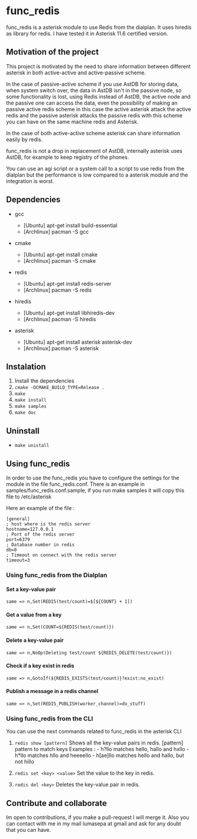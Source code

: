 # func_redis

func_redis is a asterisk module to use Redis from the dialplan.
It uses hiredis as library for redis.
I have tested it in Asterisk 11.6 certified version.

## Motivation of the project

This project is motivated by the need to share information between different
asterisk in both active-active and active-passive scheme.

In the case of passive-active scheme if you use AstDB for storing data, 
when system switch over, the data in AstDB isn't in the passive node,
so some functionality is lost, using Redis instead of AstDB, the active
node and the passive one can access the data, even the possibility of 
making an passive active redis scheme in this case the active asterisk 
attack the active redis and the passive asterisk attacks the passive 
redis with this scheme you can have on the same machine redis and Asterisk.

In the case of both active-active scheme asterisk can share information easily by redis.

func_redis is not a drop in replacement of AstDB, internally asterisk uses AstDB,
for example to keep registry of the phones.

You can use an agi script or a system call to a script to use redis from the dialplan
but the performance is low compared to a asterisk module and the integration is worst.

## Dependencies
- gcc
    - [Ubuntu] apt-get install build-essential
    - [Archlinux] pacman -S gcc
    
- cmake
    - [Ubuntu] apt-get install cmake
    - [Archlinux] pacman -S cmake
    
- redis
     - [Ubuntu] apt-get install redis-server
     - [Archlinux] pacman -S redis

- hiredis
    - [Ubuntu] apt-get install libhiredis-dev
    - [Archlinux] pacman -S hiredis
    
- asterisk
    - [Ubuntu] apt-get install asterisk asterisk-dev
    - [Archlinux] pacman -S asterisk

        
## Instalation
1. Install the dependencies
2. ```cmake -DCMAKE_BUILD_TYPE=Release .```
3. ```make```
4. ```make install```
5. ```make samples```
6. ```make doc```


## Uninstall 
- ```make unistall```

## Using func_redis

In order to use the func_redis you have to configure the settings for the module 
in the file func_redis.conf. There is an example in samples/func_redis.conf.sample, if you 
run make samples it will copy this file to /etc/asterisk

Here an example of the file :

```
[general]
; host where is the redis server 
hostname=127.0.0.1
; Port of the redis server
port=6379
; Database number in redis
db=0
; Timeout on connect with the redis server
timeout=3
```


### Using func_redis from the Dialplan

#### Set a key-value pair
```same => n,Set(REDIS(test/count)=$[${COUNT} + 1])```

#### Get a value from a key
```same => n,Set(COUNT=${REDIS(test/count)})```

#### Delete a key-value pair
```same => n,NoOp(Deleting test/count ${REDIS_DELETE(test/count)})```

#### Check if a key exist in redis
```same => n,GotoIf(${REDIS_EXISTS(test/count)}?exist:no_exist)```

#### Publish a message in a redis channel
```same => n,Set(REDIS_PUBLISH(worker_channel)=do_stuff)```

### Using func_redis from the CLI

You can use the next commands related to func_redis in the asterisk CLI 

1. ```redis show [pattern]```
    Shows all the key-value pairs in redis.
    [pattern] pattern to match keys
    Examples :
        - h?llo matches hello, hallo and hxllo
        - h*llo matches hllo and heeeello
        - h[ae]llo matches hello and hallo, but not hillo

    
2. ```redis set <key> <value>```
    Set the value <value> to the key <key> in redis.
    
3. ```redis del <key>```
    Deletes the key-value pair in redis.

## Contribute and collaborate

Im open to contributions, if you make a pull-request I will merge it.
Also you can contact with me in my mail lumasepa at gmail and ask for
any doubt that you can have.